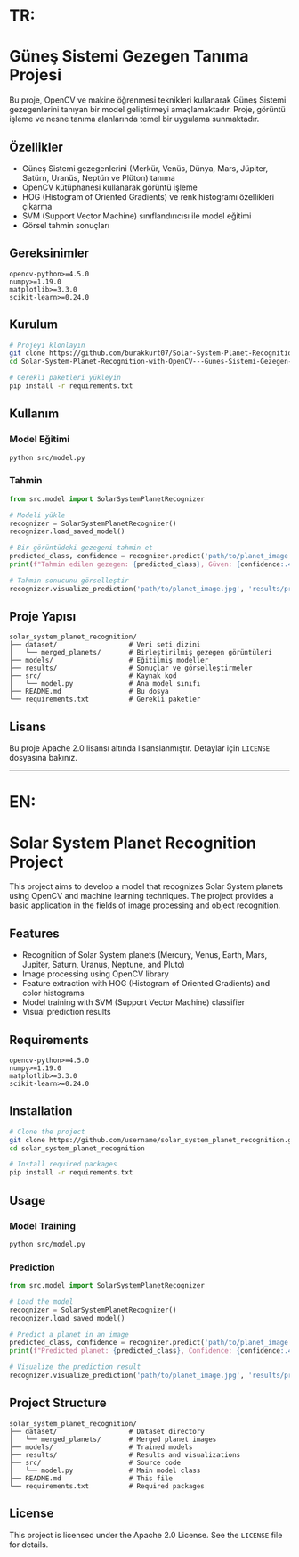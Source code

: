 # TR:

# Güneş Sistemi Gezegen Tanıma Projesi

Bu proje, OpenCV ve makine öğrenmesi teknikleri kullanarak Güneş Sistemi gezegenlerini tanıyan bir model geliştirmeyi amaçlamaktadır. Proje, görüntü işleme ve nesne tanıma alanlarında temel bir uygulama sunmaktadır.

## Özellikler

- Güneş Sistemi gezegenlerini (Merkür, Venüs, Dünya, Mars, Jüpiter, Satürn, Uranüs, Neptün ve Plüton) tanıma
- OpenCV kütüphanesi kullanarak görüntü işleme
- HOG (Histogram of Oriented Gradients) ve renk histogramı özellikleri çıkarma
- SVM (Support Vector Machine) sınıflandırıcısı ile model eğitimi
- Görsel tahmin sonuçları

## Gereksinimler

```
opencv-python>=4.5.0
numpy>=1.19.0
matplotlib>=3.3.0
scikit-learn>=0.24.0
```

## Kurulum

```bash
# Projeyi klonlayın
git clone https://github.com/burakkurt07/Solar-System-Planet-Recognition-with-OpenCV---Gunes-Sistemi-Gezegen-Tanima-Opencv.git
cd Solar-System-Planet-Recognition-with-OpenCV---Gunes-Sistemi-Gezegen-Tanima-Opencv

# Gerekli paketleri yükleyin
pip install -r requirements.txt
```

## Kullanım

### Model Eğitimi

```bash
python src/model.py
```

### Tahmin

```python
from src.model import SolarSystemPlanetRecognizer

# Modeli yükle
recognizer = SolarSystemPlanetRecognizer()
recognizer.load_saved_model()

# Bir görüntüdeki gezegeni tahmin et
predicted_class, confidence = recognizer.predict('path/to/planet_image.jpg')
print(f"Tahmin edilen gezegen: {predicted_class}, Güven: {confidence:.4f}")

# Tahmin sonucunu görselleştir
recognizer.visualize_prediction('path/to/planet_image.jpg', 'results/prediction_result.png')
```

## Proje Yapısı

```
solar_system_planet_recognition/
├── dataset/                  # Veri seti dizini
│   └── merged_planets/       # Birleştirilmiş gezegen görüntüleri
├── models/                   # Eğitilmiş modeller
├── results/                  # Sonuçlar ve görselleştirmeler
├── src/                      # Kaynak kod
│   └── model.py              # Ana model sınıfı
├── README.md                 # Bu dosya
└── requirements.txt          # Gerekli paketler
```

## Lisans

Bu proje Apache 2.0 lisansı altında lisanslanmıştır. Detaylar için `LICENSE` dosyasına bakınız.

---


# EN:


# Solar System Planet Recognition Project

This project aims to develop a model that recognizes Solar System planets using OpenCV and machine learning techniques. The project provides a basic application in the fields of image processing and object recognition.

## Features

- Recognition of Solar System planets (Mercury, Venus, Earth, Mars, Jupiter, Saturn, Uranus, Neptune, and Pluto)
- Image processing using OpenCV library
- Feature extraction with HOG (Histogram of Oriented Gradients) and color histograms
- Model training with SVM (Support Vector Machine) classifier
- Visual prediction results

## Requirements

```
opencv-python>=4.5.0
numpy>=1.19.0
matplotlib>=3.3.0
scikit-learn>=0.24.0
```

## Installation

```bash
# Clone the project
git clone https://github.com/username/solar_system_planet_recognition.git
cd solar_system_planet_recognition

# Install required packages
pip install -r requirements.txt
```

## Usage

### Model Training

```bash
python src/model.py
```

### Prediction

```python
from src.model import SolarSystemPlanetRecognizer

# Load the model
recognizer = SolarSystemPlanetRecognizer()
recognizer.load_saved_model()

# Predict a planet in an image
predicted_class, confidence = recognizer.predict('path/to/planet_image.jpg')
print(f"Predicted planet: {predicted_class}, Confidence: {confidence:.4f}")

# Visualize the prediction result
recognizer.visualize_prediction('path/to/planet_image.jpg', 'results/prediction_result.png')
```

## Project Structure

```
solar_system_planet_recognition/
├── dataset/                  # Dataset directory
│   └── merged_planets/       # Merged planet images
├── models/                   # Trained models
├── results/                  # Results and visualizations
├── src/                      # Source code
│   └── model.py              # Main model class
├── README.md                 # This file
└── requirements.txt          # Required packages
```

## License

This project is licensed under the Apache 2.0 License. See the `LICENSE` file for details.
